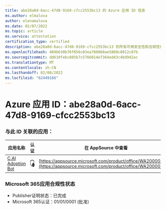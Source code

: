 ```yaml
---
title: abe28a0d-6acc-47d8-9169-cfcc2553bc13 的 Azure 应用 ID 信息
ms.author: elmalova
author: elenamalova
ms.date: 02/07/2022
ms.topic: article
ms.service: attestation
certification_type: certified
description: abe28a0d-6acc-47d8-9169-cfcc2553bc13 的所有可用安全性和合规性信息。
ms.openlocfilehash: 409b630b76f656c03ea700860ae5860c8012c87b
ms.sourcegitcommit: dd610febc885b7c5766014e7364ed43c4bd942ac
ms.translationtype: MT
ms.contentlocale: zh-CN
ms.lasthandoff: 02/08/2022
ms.locfileid: "62449166"
---
```

# <a name="azure-app-id-abe28a0d-6acc-47d8-9169-cfcc2553bc13"></a>Azure 应用 ID：abe28a0d-6acc-47d8-9169-cfcc2553bc13


### <a name="apps-associated-with-this-id"></a>与此 ID 关联的应用：
| **应用名称** | **认证** | **在 AppSource 中查看** |
|--------------|---------------|-----------------------|
| [C.AI Adoption Bot](https://docs.microsoft.com/microsoft-365-app-certification/forward/WA200002633) | <img alt="Certified application badge" src="../media/certified-badge.png" height="25" width="25" /> | [https://appsource.microsoft.com/product/office/WA200002633](https://appsource.microsoft.com/product/office/WA200002633) |

### <a name="microsoft-365-app-compliance-status"></a>Microsoft 365应用合规性状态
- Publisher证明状态：已完成
- Microsoft 365认证：01/01/0001 (批准) 
